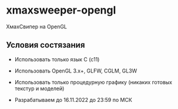 # xmaxsweeper-opengl
ХмахСвипер на OpenGL

## Условия состязания

- Использовать только язык C (c11)

- Использовать OpenGL 3.x+, GLFW, CGLM, GL3W

- Использовать только процедурную графику (никаких готовых текстур и моделей)

- Разрабатываем до 16.11.2022 до 23:59 по МСК